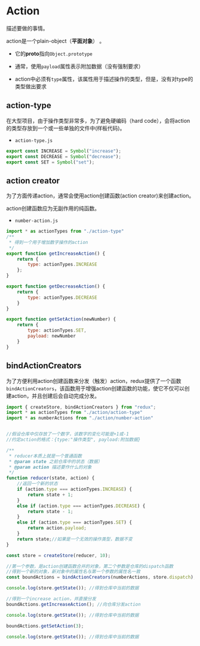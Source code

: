 # Action

描述要做的事情。

action是一个plain-object（**平面对象**） 。

- 它的**proto**指向`Object.prototype`

- 通常，使用`payload`属性表示附加数据（没有强制要求）

- action中必须有`type`属性，该属性用于描述操作的类型，但是，没有对type的类型做出要求



## action-type

在大型项目，由于操作类型非常多，为了避免硬编码（hard code），会将action的类型存放到一个或一些单独的文件中(样板代码)。

- `action-type.js`

```jsx
export const INCREASE = Symbol("increase");
export const DECREASE = Symbol("decrease");
export const SET = Symbol("set");
```



## action creator

为了方面传递action，通常会使用action创建函数(action creator)来创建action。

action创建函数应为无副作用的纯函数。

- `number-action.js`

```jsx
import * as actionTypes from "./action-type"
/**
 * 得到一个用于增加数字操作的action
 */
export function getIncreaseAction() {
    return {
        type: actionTypes.INCREASE
    };
}

export function getDecreaseAction() {
    return {
        type: actionTypes.DECREASE
    }
}

export function getSetAction(newNumber) {
    return {
        type: actionTypes.SET,
        payload: newNumber
    }
}
```



## bindActionCreators

为了方便利用action创建函数来分发（触发）action，redux提供了一个函数`bindActionCreators`，该函数用于增强action创建函数的功能，使它不仅可以创建action，并且创建后会自动完成分发。

```jsx
import { createStore, bindActionCreators } from "redux";
import * as actionTypes from "./action/action-type"
import * as numberActions from "./action/number-action"


//假设仓库中仅存放了一个数字，该数字的变化可能是+1或-1
//约定action的格式：{type:"操作类型", payload:附加数据}

/**
 * reducer本质上就是一个普通函数
 * @param state 之前仓库中的状态（数据）
 * @param action 描述要作什么的对象
 */
function reducer(state, action) {
    //返回一个新的状态
    if (action.type === actionTypes.INCREASE) {
        return state + 1;
    }
    else if (action.type === actionTypes.DECREASE) {
        return state - 1;
    }
    else if (action.type === actionTypes.SET) {
        return action.payload;
    }
    return state;//如果是一个无效的操作类型，数据不变
}

const store = createStore(reducer, 10);

//第一个参数，是action创建函数合并的对象，第二个参数是仓库的dispatch函数
//得到一个新的对象，新对象中的属性名与第一个参数的属性名一致
const boundActions = bindActionCreators(numberActions, store.dispatch);

console.log(store.getState()); //得到仓库中当前的数据

//得到一个increase action，并直接分发
boundActions.getIncreaseAction(); //向仓库分发action

console.log(store.getState()); //得到仓库中当前的数据

boundActions.getSetAction(3);

console.log(store.getState()); //得到仓库中当前的数据
```